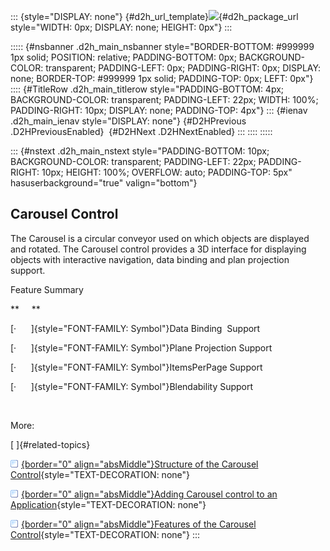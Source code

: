 ::: {style="DISPLAY: none"}
[](ms-xhelp:///?Id=d2h_url_template){#d2h_url_template}![](!package_url!){#d2h_package_url style="WIDTH: 0px; DISPLAY: none; HEIGHT: 0px"}
:::

::::: {#nsbanner .d2h_main_nsbanner style="BORDER-BOTTOM: #999999 1px solid; POSITION: relative; PADDING-BOTTOM: 0px; BACKGROUND-COLOR: transparent; PADDING-LEFT: 0px; PADDING-RIGHT: 0px; DISPLAY: none; BORDER-TOP: #999999 1px solid; PADDING-TOP: 0px; LEFT: 0px"}
:::: {#TitleRow .d2h_main_titlerow style="PADDING-BOTTOM: 4px; BACKGROUND-COLOR: transparent; PADDING-LEFT: 22px; WIDTH: 100%; PADDING-RIGHT: 10px; DISPLAY: none; PADDING-TOP: 4px"}
::: {#ienav .d2h_main_ienav style="DISPLAY: none"}
[](ms-xhelp:///?Id=28cb3aa4-0b0d-43b8-9802-539faac7489c){#D2HPrevious .D2HPreviousEnabled}  [](ms-xhelp:///?Id=3a66df20-74ff-4b6a-99d2-a8b8634b3312){#D2HNext .D2HNextEnabled}
:::
::::
:::::

::: {#nstext .d2h_main_nstext style="PADDING-BOTTOM: 10px; BACKGROUND-COLOR: transparent; PADDING-LEFT: 22px; PADDING-RIGHT: 10px; HEIGHT: 100%; OVERFLOW: auto; PADDING-TOP: 5px" hasuserbackground="true" valign="bottom"}
## Carousel Control

The Carousel is a circular conveyor used on which objects are displayed and rotated. The Carousel control provides a 3D interface for displaying objects with interactive navigation, data binding and plan projection support.

Feature Summary

**     **

[·      ]{style="FONT-FAMILY: Symbol"}Data Binding  Support

[·      ]{style="FONT-FAMILY: Symbol"}Plane Projection Support

[·      ]{style="FONT-FAMILY: Symbol"}ItemsPerPage Support

[·      ]{style="FONT-FAMILY: Symbol"}Blendability Support

 

More:

[ ]{#related-topics}

[![](../button.gif){border="0" align="absMiddle"}Structure of the Carousel Control](ms-xhelp:///?Id=3a66df20-74ff-4b6a-99d2-a8b8634b3312){style="TEXT-DECORATION: none"}

[![](../button.gif){border="0" align="absMiddle"}Adding Carousel control to an Application](ms-xhelp:///?Id=b45c6477-5d7f-4634-8bd8-ca794ca4a0ef){style="TEXT-DECORATION: none"}

[![](../button.gif){border="0" align="absMiddle"}Features of the Carousel Control](ms-xhelp:///?Id=d1daad90-5a93-46d7-a3e4-b6a02cb76544){style="TEXT-DECORATION: none"}
:::
